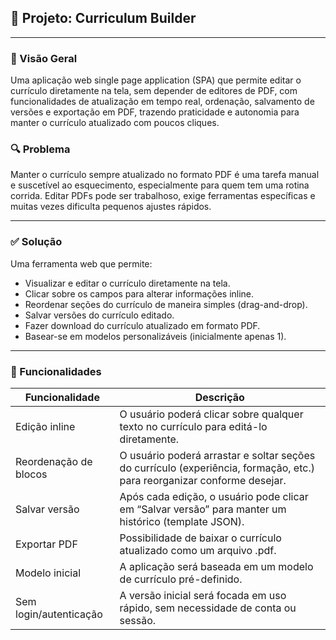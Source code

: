 <h2>📄 Projeto: <strong>Curriculum Builder</strong></h2>
<hr>
<h3>🧠 Visão Geral</h3>
<p>Uma aplicação web single page application (SPA) que permite editar o currículo diretamente na tela, sem depender de editores de PDF, com funcionalidades de atualização em tempo real, ordenação, salvamento de versões e exportação em PDF, trazendo praticidade e autonomia para manter o currículo atualizado com poucos cliques.</p>
<h3>🔍 Problema</h3>
<p>Manter o currículo sempre atualizado no formato PDF é uma tarefa manual e suscetível ao esquecimento, especialmente para quem tem uma rotina corrida. Editar PDFs pode ser trabalhoso, exige ferramentas específicas e muitas vezes dificulta pequenos ajustes rápidos.</p>
<hr>
<h3>✅ Solução</h3>
<p>Uma ferramenta web que permite:</p>
<ul>
<li>Visualizar e editar o currículo diretamente na tela.</li>
<li>Clicar sobre os campos para alterar informações inline.</li>
<li>Reordenar seções do currículo de maneira simples (drag-and-drop).</li>
<li>Salvar versões do currículo editado.</li>
<li>Fazer download do currículo atualizado em formato PDF.</li>
<li>Basear-se em modelos personalizáveis (inicialmente apenas 1).</li>
</ul>
<hr>
<h3>🧩 Funcionalidades</h3>

| Funcionalidade         | Descrição                                                                                                               |
| ---------------------- | ----------------------------------------------------------------------------------------------------------------------- |
| Edição inline          | O usuário poderá clicar sobre qualquer texto no currículo para editá-lo diretamente.                                    |
| Reordenação de blocos  | O usuário poderá arrastar e soltar seções do currículo (experiência, formação, etc.) para reorganizar conforme desejar. |
| Salvar versão          | Após cada edição, o usuário pode clicar em “Salvar versão” para manter um histórico (template JSON).                    |
| Exportar PDF           | Possibilidade de baixar o currículo atualizado como um arquivo .pdf.                                                    |
| Modelo inicial         | A aplicação será baseada em um modelo de currículo pré-definido.                                                        |
| Sem login/autenticação | A versão inicial será focada em uso rápido, sem necessidade de conta ou sessão.                                         |

